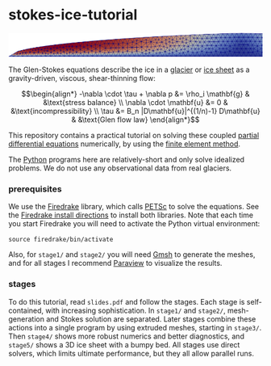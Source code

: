 # stokes-ice-tutorial

<p align="center">
<img src="latex/figs/stage2.png" alt="ice speed in a glacier" />
</p>

The Glen-Stokes equations describe the ice in a [glacier](https://en.wikipedia.org/wiki/Glacier) or [ice sheet](https://en.wikipedia.org/wiki/Glacier) as a gravity-driven, viscous, shear-thinning flow:

$$\begin{align*}
-\nabla \cdot \tau + \nabla p &= \rho_i \mathbf{g} & &\text{stress balance} \\
\nabla \cdot \mathbf{u} &= 0 & &\text{incompressibility} \\
\tau &= B_n |D\mathbf{u}|^{(1/n)-1} D\mathbf{u} & &\text{Glen flow law}
\end{align*}$$

This repository contains a practical tutorial on solving these coupled [partial differential equations](https://en.wikipedia.org/wiki/Partial_differential_equation) numerically, by using the [finite element method](https://en.wikipedia.org/wiki/Finite_element_method).

The [Python](https://www.python.org/) programs here are relatively-short and only solve idealized problems.  We do not use any observational data from real glaciers.

### prerequisites

We use the [Firedrake](https://www.firedrakeproject.org/) library, which calls [PETSc](https://petsc.org/) to solve the equations.  See the [Firedrake install directions](https://www.firedrakeproject.org/download.html) to install both libraries.  Note that each time you start Firedrake you will need to activate the Python virtual environment:

    source firedrake/bin/activate

Also, for `stage1/` and `stage2/` you will need [Gmsh](https://gmsh.info/) to generate the meshes, and for all stages I recommend [Paraview](https://www.paraview.org/) to visualize the results.

### stages

To do this tutorial, read `slides.pdf` and follow the stages.  Each stage is self-contained, with increasing sophistication.  In `stage1/` and `stage2/`, mesh-generation and Stokes solution are separated.  Later stages combine these actions into a single program by using extruded meshes, starting in `stage3/`.  Then `stage4/` shows more robust numerics and better diagnostics, and `stage5/` shows a 3D ice sheet with a bumpy bed.  All stages use direct solvers, which limits ultimate performance, but they all allow parallel runs.
